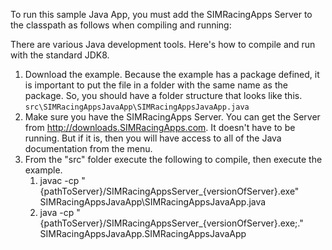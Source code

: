 To run this sample Java App, you must add the SIMRacingApps Server to the classpath as follows when compiling and running:

There are various Java development tools. Here's how to compile and run with the standard JDK8. 

1. Download the example. Because the example has a package defined, it is important to put the file in a folder with the same name as the package. So, you should have a folder structure that looks like this. ```src\SIMRacingAppsJavaApp\SIMRacingAppsJavaApp.java```
1. Make sure you have the SIMRacingApps Server. You can get the Server from http://downloads.SIMRacingApps.com. It doesn't have to be running. But if it is, then you will have access to all of the Java documentation from the menu.
1. From the "src" folder execute the following to compile, then execute the example.
   1. javac -cp "{pathToServer}/SIMRacingAppsServer_{versionOfServer}.exe" SIMRacingAppsJavaApp\SIMRacingAppsJavaApp.java
   1. java -cp "{pathToServer}/SIMRacingAppsServer_{versionOfServer}.exe;." SIMRacingAppsJavaApp.SIMRacingAppsJavaApp

